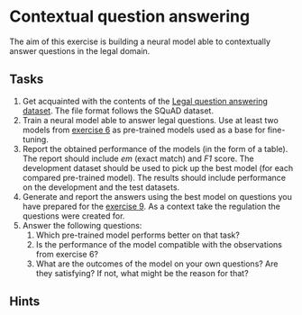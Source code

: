 # Contextual question answering

The aim of this exercise is building a neural model able to contextually answer questions in the legal domain.

## Tasks

1. Get acquainted with the contents of the [Legal question answering dataset](lquad-1.0.tar.gz).
   The file format follows the SQuAD dataset.
2. Train a neural model able to answer legal questions. Use at least two models from [exercise 6](6-lm.md) as
   pre-trained models used as a base for fine-tuning. 
3. Report the obtained performance of the models (in the form of a table). The report should include *em* (exact match) and *F1* score.
   The development dataset should be used to pick up the best model (for
   each compared pre-trained model). The results should include performance on the development and the test datasets.
4. Generate and report the answers using the best model on questions you have prepared for the [exercise 9](9-neural.md). As a context
   take the regulation the questions were created for.
5. Answer the following questions:
   1. Which pre-trained model performs better on that task?
   2. Is the performance of the model compatible with the observations from exercise 6?
   3. What are the outcomes of the model on your own questions? Are they satisfying? If not, what might be the reason
      for that?

## Hints

